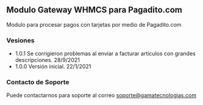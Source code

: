 ## Modulo Gateway WHMCS para Pagadito.com

Modulo para procesar pagos con tarjetas por medio de Pagadito.com

### Vesiones

* 1.0.1 Se corrigieron problemas al enviar a facturar articulos con grandes descripciones. 28/9/2021
* 1.0.0 Versión inicial. 22/1/2021

### Contacto de Soporte

Puede contactarnos para soporte al correo soporte@gamatecnologias.com

